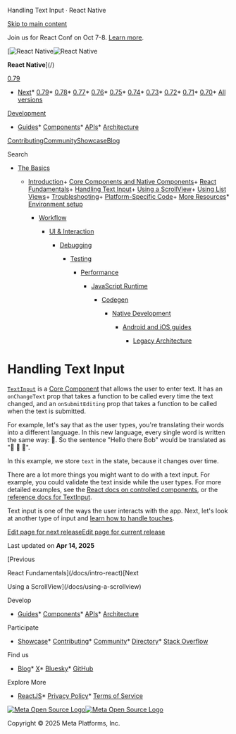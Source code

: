 Handling Text Input · React Native

[Skip to main content](#__docusaurus_skipToContent_fallback)

Join us for React Conf on Oct 7-8. [Learn more](https://conf.react.dev).

[![React Native](/img/header_logo.svg)![React Native](/img/header_logo.svg)

**React Native**](/)

[0.79](/docs/handling-text-input)

* [Next](/docs/next/handling-text-input)* [0.79](/docs/handling-text-input)* [0.78](/docs/0.78/handling-text-input)* [0.77](/docs/0.77/handling-text-input)* [0.76](/docs/0.76/handling-text-input)* [0.75](/docs/0.75/handling-text-input)* [0.74](/docs/0.74/handling-text-input)* [0.73](/docs/0.73/handling-text-input)* [0.72](/docs/0.72/handling-text-input)* [0.71](/docs/0.71/handling-text-input)* [0.70](/docs/0.70/handling-text-input)* [All versions](/versions)

[Development](#)

* [Guides](/docs/getting-started)* [Components](/docs/components-and-apis)* [APIs](/docs/accessibilityinfo)* [Architecture](/architecture/overview)

[Contributing](/contributing/overview)[Community](/community/overview)[Showcase](/showcase)[Blog](/blog)

Search

* [The Basics](/docs/getting-started)

  + [Introduction](/docs/getting-started)+ [Core Components and Native Components](/docs/intro-react-native-components)+ [React Fundamentals](/docs/intro-react)+ [Handling Text Input](/docs/handling-text-input)+ [Using a ScrollView](/docs/using-a-scrollview)+ [Using List Views](/docs/using-a-listview)+ [Troubleshooting](/docs/troubleshooting)+ [Platform-Specific Code](/docs/platform-specific-code)+ [More Resources](/docs/more-resources)* [Environment setup](/docs/environment-setup)

    * [Workflow](/docs/running-on-device)

      * [UI & Interaction](/docs/style)

        * [Debugging](/docs/debugging)

          * [Testing](/docs/testing-overview)

            * [Performance](/docs/performance)

              * [JavaScript Runtime](/docs/javascript-environment)

                * [Codegen](/docs/the-new-architecture/what-is-codegen)

                  * [Native Development](/docs/native-platform)

                    * [Android and iOS guides](/docs/headless-js-android)

                      * [Legacy Architecture](/docs/legacy/native-modules-intro)

Handling Text Input
===================

[`TextInput`](/docs/textinput#content) is a [Core Component](/docs/intro-react-native-components) that allows the user to enter text. It has an `onChangeText` prop that takes a function to be called every time the text changed, and an `onSubmitEditing` prop that takes a function to be called when the text is submitted.

For example, let's say that as the user types, you're translating their words into a different language. In this new language, every single word is written the same way: 🍕. So the sentence "Hello there Bob" would be translated as "🍕 🍕 🍕".

In this example, we store `text` in the state, because it changes over time.

There are a lot more things you might want to do with a text input. For example, you could validate the text inside while the user types. For more detailed examples, see the [React docs on controlled components](https://react.dev/reference/react-dom/components/input#controlling-an-input-with-a-state-variable), or the [reference docs for TextInput](/docs/textinput).

Text input is one of the ways the user interacts with the app. Next, let's look at another type of input and [learn how to handle touches](/docs/handling-touches).

[Edit page for next release](https://github.com/facebook/react-native-website/edit/main/docs/handling-text-input.md)[Edit page for current release](https://github.com/facebook/react-native-website/edit/main/website/versioned_docs/version-0.79/handling-text-input.md)

Last updated on **Apr 14, 2025**

[Previous

React Fundamentals](/docs/intro-react)[Next

Using a ScrollView](/docs/using-a-scrollview)

Develop

* [Guides](/docs/getting-started)* [Components](/docs/components-and-apis)* [APIs](/docs/accessibilityinfo)* [Architecture](/architecture/overview)

Participate

* [Showcase](/showcase)* [Contributing](/contributing/overview)* [Community](/community/overview)* [Directory](https://reactnative.directory/)* [Stack Overflow](https://stackoverflow.com/questions/tagged/react-native)

Find us

* [Blog](/blog)* [X](https://x.com/reactnative)* [Bluesky](https://bsky.app/profile/reactnative.dev)* [GitHub](https://github.com/facebook/react-native)

Explore More

* [ReactJS](https://react.dev/)* [Privacy Policy](https://opensource.fb.com/legal/privacy/)* [Terms of Service](https://opensource.fb.com/legal/terms/)

[![Meta Open Source Logo](/img/oss_logo.svg)![Meta Open Source Logo](/img/oss_logo.svg)](https://opensource.fb.com/)

Copyright © 2025 Meta Platforms, Inc.
